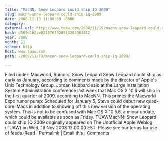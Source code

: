 ```yaml
---
title: "MacNN: Snow Leopard could ship 1Q 2009"
slug: macnn-snow-leopard-could-ship-1q-2009
date: 2008-11-19 11:00:00 -0600
category: 
external-url: http://www.tuaw.com/2008/11/19/macnn-snow-leopard-could-ship-1q-2009/
hash: d565d1b2ae82187639285f3284063812
year: 2008
month: 11
scheme: http
host: www.tuaw.com
path: /2008/11/19/macnn-snow-leopard-could-ship-1q-2009/

---
```


Filed under: Macworld, Rumors, Snow Leopard Snow Leopard could ship as early as January, according to comments made by the director of Apple's Unix Technology Group.  Jordan Hubbard said at the Large Installation System Administration conference last week that Mac OS X 10.6 will ship in the first quarter of 2009, according to MacNN.  This primes the Macworld Expo rumor pump: Scheduled for January 5, Steve could debut new quad-core iMacs in addition to showing off this new version of the operating system.  This is not to be confused with Mac OS X 10.5.6, a minor update, which could be available as soon as Friday. TUAWMacNN: Snow Leopard could ship 1Q 2009 originally appeared on The Unofficial Apple Weblog (TUAW) on Wed, 19 Nov 2008 12:00:00 EST.  Please see our terms for use of feeds. Read | Permalink | Email this | Comments     
